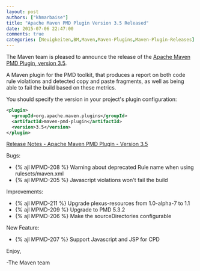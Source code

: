 ```yaml
---
layout: post
authors: ["khmarbaise"]
title: "Apache Maven PMD Plugin Version 3.5 Released"
date: 2015-07-06 22:47:00
comments: true
categories: [Neuigkeiten,BM,Maven,Maven-Plugins,Maven-Plugin-Releases]
---
```

The Maven team is pleased to announce the release of the 
[Apache Maven PMD Plugin, version 3.5](http://maven.apache.org/plugins/maven-pmd-plugin/).

A Maven plugin for the PMD toolkit, that produces a report on both code rule
violations and detected copy and paste fragments, as well as being able to fail
the build based on these metrics.

You should specify the version in your project's plugin configuration:

``` xml
<plugin>
  <groupId>org.apache.maven.plugins</groupId>
  <artifactId>maven-pmd-plugin</artifactId>
  <version>3.5</version>
</plugin>
```

<!-- more -->

[Release Notes - Apache Maven PMD Plugin - Version 3.5](https://issues.apache.org/jira/secure/ReleaseNote.jspa?projectId=12317621&version=12330969)

Bugs:

 * {% ajl MPMD-208 %} Warning about deprecated Rule name when using rulesets/maven.xml
 * {% ajl MPMD-205 %} Javascript violations won't fail the build

Improvements:

 * {% ajl MPMD-211 %} Upgrade plexus-resources from 1.0-alpha-7 to 1.1
 * {% ajl MPMD-209 %} Upgrade to PMD 5.3.2
 * {% ajl MPMD-206 %} Make the sourceDirectories configurable

New Feature:

 * {% ajl MPMD-207 %} Support Javascript and JSP for CPD

Enjoy,

-The Maven team
